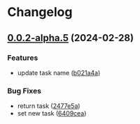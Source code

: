 # Changelog

## [0.0.2-alpha.5](https://github.com/kiriyaga/test-worklows/compare/@matterlabs/hardhat-zksync-verify-vyper-v0.0.1-alpha.5...@matterlabs/hardhat-zksync-verify-vyper-v0.0.2-alpha.5) (2024-02-28)


### Features

* update task name ([b021a4a](https://github.com/kiriyaga/test-worklows/commit/b021a4ac8fde789f857d98b832ddb7ccc055570a))


### Bug Fixes

* return task ([2477e5a](https://github.com/kiriyaga/test-worklows/commit/2477e5ad1b4bb14100f208098203ec332ec92434))
* set new task ([6409cea](https://github.com/kiriyaga/test-worklows/commit/6409ceaccbf8be50a46bfb9fae870a7665287c00))
